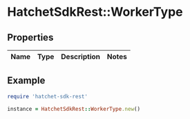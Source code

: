 # HatchetSdkRest::WorkerType

## Properties

| Name | Type | Description | Notes |
| ---- | ---- | ----------- | ----- |

## Example

```ruby
require 'hatchet-sdk-rest'

instance = HatchetSdkRest::WorkerType.new()
```


